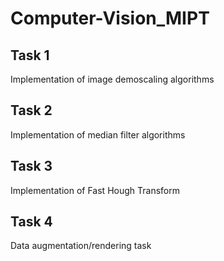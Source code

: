 # Computer-Vision_MIPT
## Task 1
Implementation of image demoscaling algorithms

## Task 2
Implementation of median filter algorithms

## Task 3
Implementation of Fast Hough Transform

## Task 4
Data augmentation/rendering task
